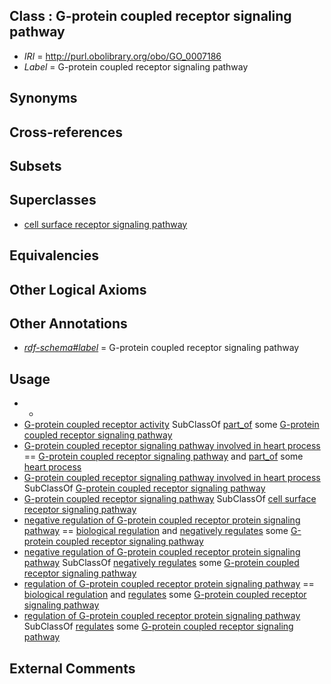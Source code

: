 
## Class : G-protein coupled receptor signaling pathway

 * *IRI* = http://purl.obolibrary.org/obo/GO_0007186
 * *Label* = G-protein coupled receptor signaling pathway

## Synonyms


## Cross-references


## Subsets


## Superclasses

 * [cell surface receptor signaling pathway](../../GO/66/GO_0007166.md)

## Equivalencies


## Other Logical Axioms


## Other Annotations

 * *[rdf-schema#label](../../el/rdf-schema#label.md)* = G-protein coupled receptor signaling pathway

## Usage

 * -
 * [G-protein coupled receptor activity](../../GO/30/GO_0004930.md) SubClassOf [part_of](../../BFO/50/BFO_0000050.md) some [G-protein coupled receptor signaling pathway](../../GO/86/GO_0007186.md)
 * [G-protein coupled receptor signaling pathway involved in heart process](../../GO/03/GO_0086103.md) == [G-protein coupled receptor signaling pathway](../../GO/86/GO_0007186.md) and [part_of](../../BFO/50/BFO_0000050.md) some [heart process](../../GO/15/GO_0003015.md)
 * [G-protein coupled receptor signaling pathway involved in heart process](../../GO/03/GO_0086103.md) SubClassOf [G-protein coupled receptor signaling pathway](../../GO/86/GO_0007186.md)
 * [G-protein coupled receptor signaling pathway](../../GO/86/GO_0007186.md) SubClassOf [cell surface receptor signaling pathway](../../GO/66/GO_0007166.md)
 * [negative regulation of G-protein coupled receptor protein signaling pathway](../../GO/44/GO_0045744.md) == [biological regulation](../../GO/07/GO_0065007.md) and [negatively regulates](../../RO/12/RO_0002212.md) some [G-protein coupled receptor signaling pathway](../../GO/86/GO_0007186.md)
 * [negative regulation of G-protein coupled receptor protein signaling pathway](../../GO/44/GO_0045744.md) SubClassOf [negatively regulates](../../RO/12/RO_0002212.md) some [G-protein coupled receptor signaling pathway](../../GO/86/GO_0007186.md)
 * [regulation of G-protein coupled receptor protein signaling pathway](../../GO/77/GO_0008277.md) == [biological regulation](../../GO/07/GO_0065007.md) and [regulates](../../RO/11/RO_0002211.md) some [G-protein coupled receptor signaling pathway](../../GO/86/GO_0007186.md)
 * [regulation of G-protein coupled receptor protein signaling pathway](../../GO/77/GO_0008277.md) SubClassOf [regulates](../../RO/11/RO_0002211.md) some [G-protein coupled receptor signaling pathway](../../GO/86/GO_0007186.md)

## External Comments

